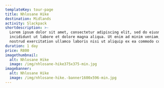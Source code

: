 ```yaml
---
templateKey: tour-page
title: Nhlosane Hike
destination: Midlands
activity: Slackpack
shortdescription: >-
  Lorem ipsum dolor sit amet, consectetur adipiscing elit, sed do eiusmod tempor
  incididunt ut labore et dolore magna aliqua. Ut enim ad minim veniam, quis
  nostrud exercitation ullamco laboris nisi ut aliquip ex ea commodo consequat.
duration: 1 day
price: R800
imagethumbnail:
  alt: Nhlosane Hike
  image: /img/nhlosane-hike375x375-min.jpg
imagebanner:
  alt: Nhlosane Hike
  image: /img/nhlosane-hike.-banner1600x596-min.jpg
---
```


